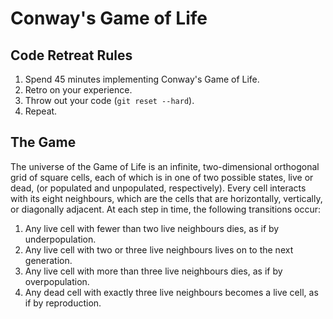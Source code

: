 # Conway's Game of Life

## Code Retreat Rules

  1. Spend 45 minutes implementing Conway's Game of Life.
  2. Retro on your experience.
  3. Throw out your code (`git reset --hard`).
  4. Repeat.


## The Game

The universe of the Game of Life is an infinite, two-dimensional orthogonal
grid of square cells, each of which is in one of two possible states, live or
dead, (or populated and unpopulated, respectively). Every cell interacts with
its eight neighbours, which are the cells that are horizontally, vertically, or
diagonally adjacent. At each step in time, the following transitions occur:

  1. Any live cell with fewer than two live neighbours dies, as if by underpopulation.
  2. Any live cell with two or three live neighbours lives on to the next generation.
  3. Any live cell with more than three live neighbours dies, as if by overpopulation.
  4. Any dead cell with exactly three live neighbours becomes a live cell, as if by reproduction.
